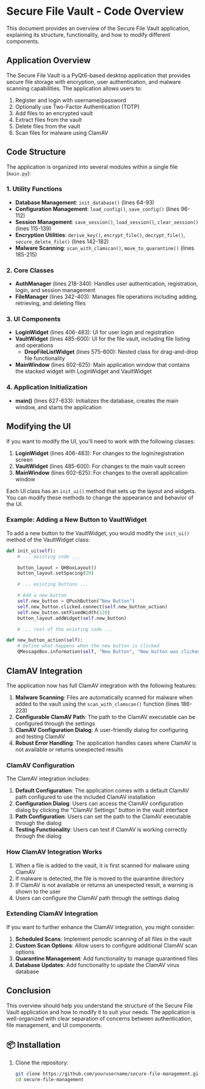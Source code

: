 # Secure File Vault - Code Overview

This document provides an overview of the Secure File Vault application, explaining its structure, functionality, and how to modify different components.

## Application Overview

The Secure File Vault is a PyQt6-based desktop application that provides secure file storage with encryption, user authentication, and malware scanning capabilities. The application allows users to:

1. Register and login with username/password
2. Optionally use Two-Factor Authentication (TOTP)
3. Add files to an encrypted vault
4. Extract files from the vault
5. Delete files from the vault
6. Scan files for malware using ClamAV

## Code Structure

The application is organized into several modules within a single file (`main.py`):

### 1. Utility Functions

- **Database Management**: `init_database()` (lines 64-93)
- **Configuration Management**: `load_config()`, `save_config()` (lines 96-112)
- **Session Management**: `save_session()`, `load_session()`, `clear_session()` (lines 115-139)
- **Encryption Utilities**: `derive_key()`, `encrypt_file()`, `decrypt_file()`, `secure_delete_file()` (lines 142-182)
- **Malware Scanning**: `scan_with_clamscan()`, `move_to_quarantine()` (lines 185-215)

### 2. Core Classes

- **AuthManager** (lines 218-340): Handles user authentication, registration, login, and session management
- **FileManager** (lines 342-403): Manages file operations including adding, retrieving, and deleting files

### 3. UI Components

- **LoginWidget** (lines 406-483): UI for user login and registration
- **VaultWidget** (lines 485-600): UI for the file vault, including file listing and operations
  - **DropFileListWidget** (lines 575-600): Nested class for drag-and-drop file functionality
- **MainWindow** (lines 602-625): Main application window that contains the stacked widget with LoginWidget and VaultWidget

### 4. Application Initialization

- **main()** (lines 627-633): Initializes the database, creates the main window, and starts the application

## Modifying the UI

If you want to modify the UI, you'll need to work with the following classes:

1. **LoginWidget** (lines 406-483): For changes to the login/registration screen
2. **VaultWidget** (lines 485-600): For changes to the main vault screen
3. **MainWindow** (lines 602-625): For changes to the overall application window

Each UI class has an `init_ui()` method that sets up the layout and widgets. You can modify these methods to change the appearance and behavior of the UI.

### Example: Adding a New Button to VaultWidget

To add a new button to the VaultWidget, you would modify the `init_ui()` method of the VaultWidget class:

```python
def init_ui(self):
    # ... existing code ...

    button_layout = QHBoxLayout()
    button_layout.setSpacing(20)

    # ... existing buttons ...

    # Add a new button
    self.new_button = QPushButton("New Button")
    self.new_button.clicked.connect(self.new_button_action)
    self.new_button.setFixedWidth(120)
    button_layout.addWidget(self.new_button)

    # ... rest of the existing code ...

def new_button_action(self):
    # Define what happens when the new button is clicked
    QMessageBox.information(self, "New Button", "New button was clicked!")
```

## ClamAV Integration

The application now has full ClamAV integration with the following features:

1. **Malware Scanning**: Files are automatically scanned for malware when added to the vault using the `scan_with_clamscan()` function (lines 186-223)
2. **Configurable ClamAV Path**: The path to the ClamAV executable can be configured through the settings
3. **ClamAV Configuration Dialog**: A user-friendly dialog for configuring and testing ClamAV
4. **Robust Error Handling**: The application handles cases where ClamAV is not available or returns unexpected results
### ClamAV Configuration

The ClamAV integration includes:

1. **Default Configuration**: The application comes with a default ClamAV path configured to use the included ClamAV installation
2. **Configuration Dialog**: Users can access the ClamAV configuration dialog by clicking the "ClamAV Settings" button in the vault interface
3. **Path Configuration**: Users can set the path to the ClamAV executable through the dialog
4. **Testing Functionality**: Users can test if ClamAV is working correctly through the dialog

### How ClamAV Integration Works

1. When a file is added to the vault, it is first scanned for malware using ClamAV
2. If malware is detected, the file is moved to the quarantine directory
3. If ClamAV is not available or returns an unexpected result, a warning is shown to the user
4. Users can configure the ClamAV path through the settings dialog

### Extending ClamAV Integration

If you want to further enhance the ClamAV integration, you might consider:

1. **Scheduled Scans**: Implement periodic scanning of all files in the vault
2. **Custom Scan Options**: Allow users to configure additional ClamAV scan options
3. **Quarantine Management**: Add functionality to manage quarantined files
4. **Database Updates**: Add functionality to update the ClamAV virus database

## Conclusion

This overview should help you understand the structure of the Secure File Vault application and how to modify it to suit your needs. The application is well-organized with clear separation of concerns between authentication, file management, and UI components.


## 📦 Installation
1. Clone the repository:
   ```bash
   git clone https://github.com/yourusername/secure-file-management.git
   cd secure-file-management
